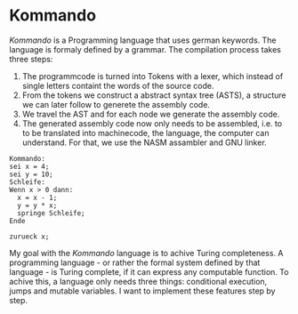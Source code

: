 # Kommando
*Kommando* is a Programming language that uses german keywords. The language is formaly defined by a grammar. The compilation process takes three steps:
1. The programmcode is turned into Tokens with a lexer, which instead of single letters containt the words of the source code.
2. From the tokens we construct a abstract syntax tree (ASTS), a structure we can later follow to generete the assembly code.
3. We travel the AST and for each node we generate the assembly code.
4. The generated assembly code now only needs to be assembled, i.e. to to be translated into machinecode, the language, the computer can understand. For that, we use the NASM assambler and GNU linker.
```Kommando
Kommando:
sei x = 4;
sei y = 10;
Schleife:
Wenn x > 0 dann:
  x = x - 1;
  y = y * x;
  springe Schleife;
Ende

zurueck x;

```
My goal with the *Kommando* language is to achive Turing completeness. A programming language - or rather the formal system defined by that language - is Turing complete, if it can express any computable function. To achive this, a language only needs three things: conditional execution, jumps and mutable variables. I want to implement these features step by step.

